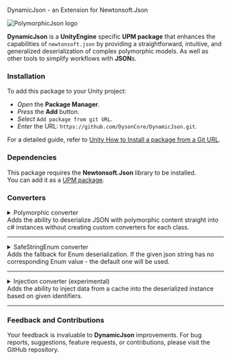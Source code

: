 DynamicJson - an Extension for Newtonsoft.Json


![PolymorphicJson logo](https://github.com/DysonCore/PolymorphicJson/assets/39878275/44bc4a94-f9be-44c2-be59-28facebb7a7d)

**DynamicJson** is a **UnityEngine** specific **UPM package** that enhances the capabilities of `newtonsoft.json` by providing a straightforward, intuitive, and generalized deserialization of complex polymorphic models. As well as other tools to simplify workflows with **JSON**s. 

### Installation 
To add this package to your Unity project:

- _Open_ the **Package Manager**.
- _Press_ the **Add** button.
- _Select_ `Add package from git URL`.
- _Enter_ the URL: `https://github.com/DysonCore/DynamicJson.git`.

For a detailed guide, refer to [Unity How to Install a package from a Git URL](https://docs.unity3d.com/Manual/upm-ui-giturl.html).

### Dependencies

This package requires the **Newtonsoft.Json** library to be installed.<br>
You can add it as a [UPM package](https://github.com/applejag/Newtonsoft.Json-for-Unity/wiki/Install-official-via-UPM).  

### Converters

<details>
<summary class="summary-title">
Polymorphic converter
<summary class="summary-content">
Adds the ability to deserialize JSON with polymorphic content straight into c# instances without creating custom converters for each class. 

</summary>
</summary>

### Description

- `PolymorphicConverter` - provides custom JSON deserialization for objects annotated with `TypifyingProperty` attribute.
- `TypifyingPropertyAttribute` - designates a property for polymorphic deserialization as a qualifier. This attribute should be applied both on the property declaration and its value assignment.
-  `TypifiedPropertyAttribute` - allows to deserialize class members with the same `TypifyingPropertyAttribute` value as the main class.

### Usage

Start by marking the qualifying property (either `abstract` or `virtual`) in the base class with `[TypifyingProperty]` attribute.
```csharp
public abstract class Reward
{
    // Can be used in conjunction with the [JsonProperty] attribute. 
    [TypifyingProperty]
    public abstract string RewardType { get; }
}
```
In the derived classes, annotate the same property again and assign a unique value that identifies each class. 
```csharp
public class CurrencyReward : Reward
{
    [TypifyingProperty]
    // Tip: use the 'sealed' keyword if You don't intend 
    // to further inherit from this class and override the qualifying value.  
    public sealed override string RewardType => "currency";
    
    public int Amount { get; set; }
}
```
```csharp
public class BadgeReward : Reward
{
    [TypifyingProperty]
    public sealed override string RewardType => "badge";
    
    public string BadgeId { get; set; }
}
```
Lastly, integrate the `PolymorphicConverter` into  `JsonSerializer` or `JsonSerializerSettings` (preferred method).
```csharp
var settings = new JsonSerializerSettings();
settings.Converters.Add(new PolymorphicConverter());
```
```csharp
var serializer = new JsonSerializer();
serializer.Converters.Add(new PolymorphicConverter());
```
As another option, You can annotate the base class with `[JsonConverter(typeof(PolymorphicConverter))]` (though it is not a recommended approach).
```csharp
[JsonConverter(typeof(PolymorphicConverter))]
public abstract class Reward
{
    //fields and properties...
}
```
With this setup, You can execute the following:
```csharp
List<Reward> rewards = new List<Reward>
{
    new CurrencyReward{Amount = 100},
    new BadgeReward{BadgeId = "newbie_badge_01"}
};
            
string rewardsJson = JsonConvert.SerializeObject(rewards);
// rewardsJson value: [{"RewardType":"currency","Amount":100},{"RewardType":"badge","BadgeId":"newbie_badge_01"}]
List<Reward> deserializedRewards = JsonConvert.DeserializeObject<List<Reward>>(rewardsJson); 
// Note: The above has been tested with the [JsonConverter(typeof(PolymorphicConverter))] attribute applied to the Reward class.
}
```
Despite using the `abstract` `Reward` class for deserialization, the `deserializedRewards` list will correctly contain instances of the concrete `CurrencyReward` and `BadgeReward` classes.

### Complex Inheritance

**PolymorphicJson** is designed to address the challenges posed by intricate inheritance hierarchies in polymorphism.

Consider the scenario of an `abstract` `Animal` class. This base class has an `abstract` inheritor `Mammal`, which in turn can be inherited by other concrete classes like `Dog` or `Cat`.
```csharp
public abstract class Animal
{
    [TypifyingProperty]
    public abstract string AnimalType { get; }
}
```
```csharp
public abstract class Mammal : Animal
{
    [TypifyingProperty]
    public override abstract string AnimalType => "Mammal";

    [TypifyingProperty]
    public abstract string MammalType { get; }
}
```
```csharp
public class Dog : Mammal
{
    [TypifyingProperty]
    public sealed override string MammalType => "Dog";

    public string Breed { get; set; }
}
```
```csharp
public class Cat : Mammal
{
    [TypifyingProperty]
    public sealed override string MammalType => "Cat";

    public string Color { get; set; }
}
```

In this example:

-   `Animal` is the top-level base class with a qualifying attribute `AnimalType`.
-	`Mammal`, an `abstract` derived class, assigns the value `"Mammal"` to the `AnimalType` and introduces its own qualifier `MammalType`.
-	Concrete classes `Dog` and `Cat` further override `MammalType` qualifier to provide specific values.

When deserializing a list of `Animal`, **PolymorphicJson** will inspect the qualifiers and correctly instantiate `Dog` and `Cat` objects based on the provided JSON, even with such nested hierarchies.

### Typifying types

**PolymorphicJson** allows a great deal of flexibility when choosing the type for typifying property. Both `value types` and `reference types` which properly implement equality comparison are valid. I.e. `override bool Equals(object obj)` and `override int GetHashCode()`.

**\*Tip\*:** the most concise and convenient type for qualifying property is `enum` in combination with `Newtonsoft.StringEnumConverter` or `PolymorphicJson.SafeStringEnumConverter`. 

### Interface as Inheritance Root 

**PolymorphicJson** can't automatically find references between interface and derived classes. So if You are using interface as an inheritance root, You need to explicitly specify the interface type like so:

```csharp
public interface IAnimal
{
    [TypifyingProperty]
    AnimalType AnimalType { get; }
}
```

```csharp       
public class Mammal : IAnimal
{
    [TypifyingProperty(typeof(IAnimal))]
    public AnimalType AnimalType => AnimalType.Mammal;
}
```

### Unknown Value Handling
When `PolymorphicConverter` encounters unknown value under the `TypifyingPropertyAttribute` - it has 2 ways to handle it:

- `UnknownTypeHandling.ThrowError` - Throws `JsonSerializationException`. 
- `UnknownTypeHandling.ReturnNull` - Returns null for an object.

By default `UnknownTypeHandling.ThrowError` is used. To specify otherwise, pass `UnknownTypeHandling` `Enum` as a parameter in `PolymorphicConverter` constructor.  

```csharp
var settings = new JsonSerializerSettings();
settings.Converters.Add(new PolymorphicConverter(UnknownTypeHandling.ReturnNull));
```

### Typified Properties
The `TypifiedPropertyAttribute` allows to deserialize polymorphic class members with the same `TypifyingPropertyAttribute` value as the main class. 

Start by declaring the main class with `[TypifyingProperty]` and another root class of `IQuestProgress` as `[TypifiedProperty]`.
```csharp
public class Quest
{
    [TypifyingProperty]
    public QuestType QuestType { get; private set; }

    [TypifiedProperty]
    public IQuestProgress Progress { get; private set; }
}
```
```csharp
public enum QuestType
{
    Normal,
    Special
}
```

`IQuestProgress` class and its inheritors should have the same structure as a regular polymorphic hierarchy with `TypifyingPropertyAttribute`.

```csharp
public interface IQuestProgress
{
    [TypifyingProperty]
    QuestType QuestType { get; }
}
```
```csharp
private class NormalQuestProgress : IQuestProgress
{
    [TypifyingProperty(typeof(IQuestProgress))]
    public QuestType QuestType => QuestType.Normal;
}
```
```csharp
private class SpecialQuestProgress : IQuestProgress
{
    [TypifyingProperty(typeof(IQuestProgress))]
    public QuestType QuestType => QuestType.Special;
}
```

With this setup `PolymorphicConverter` will correctly deserialize `IQuestProgress` composite member of the `Quest` class by using `[TypifyingProperty] QuestType` value from the main class. 

### Cache initialization

`PolymorphicConverter` requires knowledge of potential derived types for accurate deserialization. Converter automatically scans assemblies which are referencing the **DynamicJson** assembly on script recompilation and pre-build process and creates a cache file under **Assets/Resources/DynamicJson** folder. 
<span class="span-warning">Do not edit, move or delete the cache file!</span> 

### Known limitations
-   Plain `[TypifyingProperty]` can not be used with the interface as an inheritance root! `[TypifyingProperty(typeof(Interface))]` should be used in derived classes instead.

### Remarks
-   `Newtonsoft.Json` does not support multiple `converters` on a single `class`. If you are using `PolymorphicConverter`'s attributes in your base `class` - make sure it will not be deserialized by another `converter`.
-   Although unit tests are covering the most common use cases, it is never a bad idea to test your polymorphic models and parsing correctness after initial implementation. 

</details>

***

<details>
<summary class="summary-title">
SafeStringEnum converter
<summary class="summary-content">
Adds the fallback for Enum deserialization. If the given json string has no corresponding Enum value - the default one will be used.

</summary>
</summary>

### Description

`SafeStringEnumConverter` is an inheritor of Newtonsoft `StringEnumConverter` and it is designed to safely handle Enum deserialization, providing additional support of fallbacks.

### Usage

Use the `DefaultEnumValueAttribute` to mark an enum member as the default value:

```csharp
public enum FoodType
{
    [DefaultEnumValue]
    Unknown,
    Pizza,
    Burger
    // other values...
}
```
```csharp
public class Plate
{
[JsonConverter(typeof(SafeStringEnumConverter))] //or you can add this converter to JsonSerializerSettings.
public FoodType Food { get; set; }
}

string json = "{\"Food\":\"Sushi\"}"; // sushi is not present in FoodType enum.
Plate plate = JsonConvert.DeserializeObject<Plate>(json);
// Plate.Food will be set to FoodType.Unknown.
```

In this example, an invalid enum value in the JSON string is safely converted to `FoodType.Unknown`.

</details>

***

<details>
<summary class="summary-title">
Injection converter (<span class="span-warning">experimental</span>)
<summary class="summary-content">
Adds the ability to inject data from a cache into the deserialized instance based on given identifiers. 

</summary>
</summary>

### Description

`InjectionConverter` gives an ability to inject data from `InjectionDataProviders` straight into `IInjectable<>` members of deserialized instance.<br><br>
This converter is not nearly as useful as other ones since any `IInjectable<TValue>` can be replaced by its plain identifier and the data can be retrieved from the cache after the deserialization is finished. But this "data retrieving" operations can occur quite frequently, so this converter can be a good "quality of life" improvement.

- `IInjectable<TValue>` - root `interface` for wrappers over any data model - `TValue`.
- `InjectionDataProvider<TIdentifier, TValue>` - root provider / cache class. Enforces implementation of methods for retrieving data - `TValue` by the identifier - `TIdentifier`. Its inheritors can be safely instantiated by any `Dependency Injector`. Only one `InjectionDataProvider` can be present at once for any `TValue` type.
- `EagerInjectable<TValue>` - concrete inheritor of `IInjectable<TValue>`. Will retrieve the data from its corresponding `InjectionDataProvider` as soon as its identifier is set.
- `LazyInjectable<TValue>` - concrete inheritor of `IInjectable<TValue>`. Will retrieve the data from its corresponding `InjectionDataProvider` only when its `TValue` value will be requested. 
- `InjectionConverter` - replaces any `IInjectable<>` with its identifier on `serialization` and puts the identifier into the `IInjectable<>` on `deserialization`.

### Usage

Lets create 2 models: `Weapon` and `WeaponConfig`. `WeaponConfigs` are predetermined, while `Weapons` are composite from `WeaponConfig` and `Name` property.

```csharp
public class WeaponConfig
{
    public string Id { get; private set; }
            
    public int Damage { get; private set; }

    public WeaponConfig(string id, int damage)
    {
        Id = id;
        Damage = damage;
    }
}
```
```csharp
public class Weapon
{
    [JsonProperty("uid")]
    public EagerInjectable<WeaponConfig> Config { get; private set; }

    [JsonProperty("name")]
    public string Name { get; private set; }

    public Weapon(WeaponConfig config, string name)
    {
        Config = new EagerInjectable<WeaponConfig>(config);
        Name = name;
    }

    [JsonConstructor]
    private Weapon() { }
}
```

The `WeaponConfig` is wrapped with `EagerInjectable<>`, meaning we can deserialize `Weapon` without full representation of `WeaponConfig`. Now lets make `InjectionDataProvider`.

```csharp
//identifier for WeaponConfig model is a string. But it can be any type. 
public class WeaponInjectionDataProvider : InjectionDataProvider<string, WeaponConfig>
{
    // Data cache.
    private readonly Dictionary<string, WeaponConfig> _data = new ();
    // Used by IInjectable<WeeaponConfig> models to resolve data from identifier.        
    public override WeaponConfig GetValue(string identifier)
    {
        _data.TryGetValue(identifier, out WeaponConfig config);
        return config;
    }
    // Used by InjectionConverter to get identifier for serialization.
    public override string GetIdentifier(WeaponConfig value)
    {
        return value.Id; // Specifies how the identifier is retrieved from the WeaponConfig model. 
    }
    // Is used to fill the cache with data for demonstration purposes.
    public void AddConfig(WeaponConfig config)
    {   
        _data[config.Id] = config;
    }
}
```

And that it. Really.<br>
The only thing left is to plug `InjectionConverter` and test the results. This converter can work both directions (`serialization` and `deserialization`).

```csharp
// Create JSON Settings with InjectionConverter.
var settings = new JsonSerializerSettings();
settings.Converters.Add(new InjectionConverter());
// Instantiate data provider. It will be automatically added to the static registry of providers. 
// Also It can be instantiated by Dependency Injector such as Zenject, StrangeIoC, or any other. 
var weaponDataProvider = new WeaponInjectionDataProvider();
// Create weapon configs. 
WeaponConfig heavyBladeConfig = new WeaponConfig("heavy_blade_01", 100);
WeaponConfig daggerConfig = new WeaponConfig("dagger_01", 20);
// Populate providers cache with data (WeaponConfigs).            
weaponDataProvider.AddConfig(heavyBladeConfig);
weaponDataProvider.AddConfig(daggerConfig);
// Weapons are created manually to test serialization first.            
Weapon heavyWeapon = new Weapon(heavyBladeConfig, "Big spoon");
Weapon daggerWeapon = new Weapon(daggerConfig, "THE pencil");

List<Weapon> weapons = new()
{
    heavyWeapon,
    daggerWeapon,
};

string weaponsString = JsonConvert.SerializeObject(weapons, settings);
// serialized weaponsString value:
// [{"uid":"heavy_blade_01","name":"Big spoon"},{"uid":"dagger_01","name":"THE pencil"}]
// As you can see - it has no data about WeaponConfigs except its identifiers, i.e. uid.  

// Now we can deserialize it back and InjectionParser will get the WeaponConfig data from 
// WeaponDataProvider and set it into the Weapon instances. 
List<Weapon> deserializedWeapons = JsonConvert.DeserializeObject<List<Weapon>>(weaponsString, settings);
```

</details>

***

### Feedback and Contributions

Your feedback is invaluable to **DynamicJson** improvements. For bug reports, suggestions, feature requests, or contributions, please visit the GitHub repository.